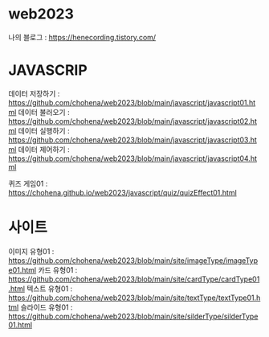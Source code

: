 # web2023
나의 블로그 : https://henecording.tistory.com/

# JAVASCRIP
데이터 저장하기 : https://github.com/chohena/web2023/blob/main/javascript/javascript01.html
데이터 불러오기 : https://github.com/chohena/web2023/blob/main/javascript/javascript02.html
데이터 실행하기 : https://github.com/chohena/web2023/blob/main/javascript/javascript03.html
데이터 제어하기 : https://github.com/chohena/web2023/blob/main/javascript/javascript04.html
   
퀴즈 게임01 : https://chohena.github.io/web2023/javascript/quiz/quizEffect01.html

# 사이트
이미지 유형01 : https://github.com/chohena/web2023/blob/main/site/imageType/imageType01.html
카드 유형01 : https://github.com/chohena/web2023/blob/main/site/cardType/cardType01.html
텍스트 유형01 : https://github.com/chohena/web2023/blob/main/site/textType/textType01.html
슬라이드 유형01 : https://github.com/chohena/web2023/blob/main/site/silderType/silderType01.html
